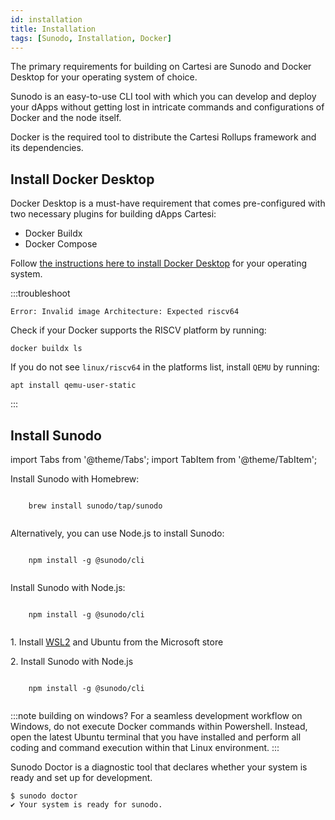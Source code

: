 ```yaml
---
id: installation
title: Installation
tags: [Sunodo, Installation, Docker]
---
```


The primary requirements for building on Cartesi are Sunodo and Docker Desktop for your operating system of choice.

Sunodo is an easy-to-use CLI tool with which you can develop and deploy your dApps without getting lost in intricate commands and configurations of Docker and the node itself.

Docker is the required tool to distribute the Cartesi Rollups framework and its dependencies.

## Install Docker Desktop

Docker Desktop is a must-have requirement that comes pre-configured with two necessary plugins for building dApps Cartesi:

- Docker Buildx
- Docker Compose

Follow [the instructions here to install Docker Desktop](https://www.docker.com/products/docker-desktop/) for your operating system.

:::troubleshoot

```
Error: Invalid image Architecture: Expected riscv64
```

Check if your Docker supports the RISCV platform by running:

```
docker buildx ls
```

If you do not see `linux/riscv64` in the platforms list, install `QEMU` by running:

```
apt install qemu-user-static
```

:::

## Install Sunodo

import Tabs from '@theme/Tabs';
import TabItem from '@theme/TabItem';

<Tabs>
  <TabItem value="macOS" label="macOS" default>
  <p>Install Sunodo with Homebrew:</p>
    <pre><code>
    brew install sunodo/tap/sunodo
    </code></pre>
    <p> Alternatively, you can use Node.js to install Sunodo:</p>
    <pre><code>
    npm install -g @sunodo/cli
    </code></pre>
  </TabItem>

  <TabItem value="Linux" label="Linux">
  <p>Install Sunodo with Node.js:</p>
    <pre><code>
    npm install -g @sunodo/cli
    </code></pre>
  </TabItem>

  <TabItem value="Windows" label="Windows">
    <p>1. Install <a href="https://learn.microsoft.com/en-us/windows/wsl/install">WSL2</a> and Ubuntu from the Microsoft store</p>
    <p>2. Install Sunodo with Node.js </p>
    <pre><code>
    npm install -g @sunodo/cli
    </code></pre>
  </TabItem>
</Tabs>

:::note building on windows?
For a seamless development workflow on Windows, do not execute Docker commands within Powershell. Instead, open the latest Ubuntu terminal that you have installed and perform all coding and command execution within that Linux environment.
:::

Sunodo Doctor is a diagnostic tool that declares whether your system is ready and set up for development.

```shell
$ sunodo doctor
✔ Your system is ready for sunodo.
```
